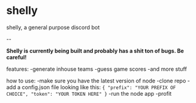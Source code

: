 # shelly
shelly, a general purpose discord bot

--

**Shelly is currently being built and probably has a shit ton of bugs. Be careful!**


features:
    -generate inhouse teams
    -guess game scores
    -and more stuff


how to use: 
    -make sure you have the latest version of node
    -clone repo
    -add a config.json file looking like this:
    ```
        {
            "prefix": "YOUR PREFIX OF CHOICE",
            "token": "YOUR TOKEN HERE"
        }
    ```
    -run the node app
    -profit